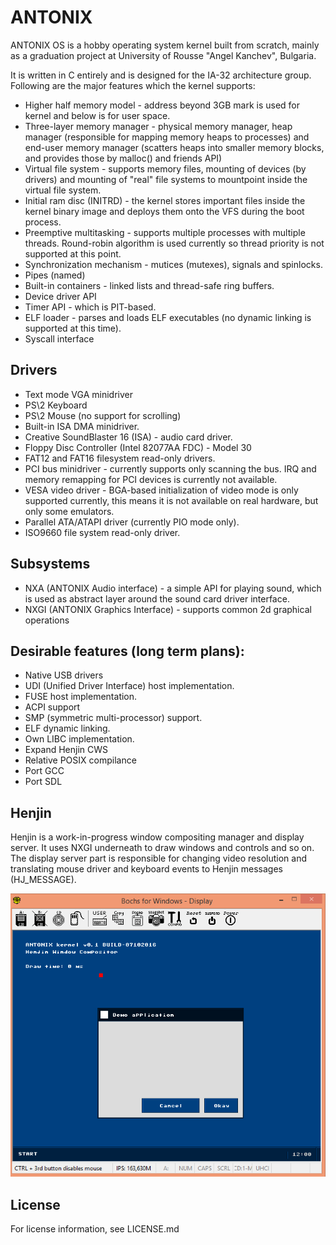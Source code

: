 # ANTONIX #
ANTONIX OS is a hobby operating system kernel built from scratch, mainly as a graduation project at University of Rousse "Angel Kanchev", Bulgaria.

It is written in C entirely and is designed for the IA-32 architecture group. Following are the major features which the kernel supports:
 - Higher half memory model - address beyond 3GB mark is used for kernel and below is for user space.
 - Three-layer memory manager - physical memory manager, heap manager (responsible for mapping memory heaps to processes) and end-user memory manager (scatters heaps into smaller memory blocks, and provides those by malloc() and friends API)
 - Virtual file system - supports memory files, mounting of devices (by drivers) and mounting of "real" file systems to mountpoint inside the virtual file system.
 - Initial ram disc (INITRD) - the kernel stores important files inside the kernel binary image and deploys them onto the VFS during the boot process.
 - Preemptive multitasking - supports multiple processes with multiple threads. Round-robin algorithm is used currently so thread priority is not supported at this point.
 - Synchronization mechanism - mutices (mutexes), signals and spinlocks.
 - Pipes (named)
 - Built-in containers - linked lists and thread-safe ring buffers.
 - Device driver API
 - Timer API - which is PIT-based.
 - ELF loader - parses and loads ELF executables (no dynamic linking is supported at this time).
 - Syscall interface
 
## Drivers ##
 - Text mode VGA minidriver
 - PS\2 Keyboard 
 - PS\2 Mouse (no support for scrolling)
 - Built-in ISA DMA minidriver.
 - Creative SoundBlaster 16 (ISA) - audio card driver.
 - Floppy Disc Controller (Intel 82077AA FDC) - Model 30
 - FAT12 and FAT16 filesystem read-only drivers.
 - PCI bus minidriver - currently supports only scanning the bus. IRQ and memory remapping for PCI devices is currently not available.
 - VESA video driver - BGA-based initialization of video mode is only supported currently, this means it is not available on real hardware, but only some emulators.
 - Parallel ATA/ATAPI driver (currently PIO mode only).
 - ISO9660 file system read-only driver.
 
## Subsystems ##
 - NXA (ANTONIX Audio interface) - a simple API for playing sound, which is used as abstract layer around the sound card driver interface.
 - NXGI (ANTONIX Graphics Interface) - supports common 2d graphical operations
 
## Desirable features (long term plans): ##
 - Native USB drivers
 - UDI (Unified Driver Interface) host implementation.
 - FUSE host implementation.
 - ACPI support
 - SMP (symmetric multi-processor) support.
 - ELF dynamic linking.
 - Own LIBC implementation.
 - Expand Henjin CWS
 - Relative POSIX compilance
 - Port GCC
 - Port SDL
 
## Henjin ##
Henjin is a work-in-progress window compositing manager and display server. It uses NXGI underneath to draw windows and controls and so on.
The display server part is responsible for changing video resolution and translating mouse driver and keyboard events to Henjin messages (HJ_MESSAGE).

![Alt text](/docs/henjin-01.png)

## License ##
For license information, see LICENSE.md